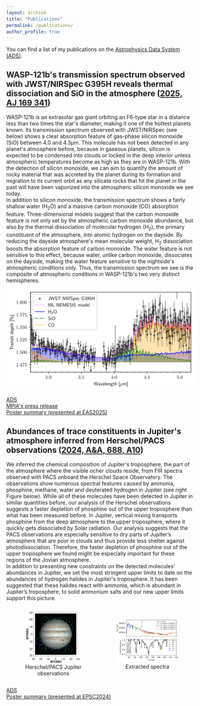 ```yaml
---
layout: archive
title: "Publications"
permalink: /publications/
author_profile: true
---
```



You can find a list of my publications on the [Astrophysics Data System (ADS)](
https://ui.adsabs.harvard.edu/search/fq=%7B!type%3Daqp%20v%3D%24fq_database%7D&fq_database=(database%3Aastronomy%20OR%20database%3Aphysics)&q=%20author%3A%22gapp%2C%20c%22%20%20year%3A(2015-)&sort=date%20desc%2C%20bibcode%20desc&p_=0).

WASP-121b's transmission spectrum observed with JWST/NIRSpec G395H reveals thermal dissociation and SiO in the atmosphere ([2025, AJ 169 341](https://doi.org/10.3847/1538-3881/ad9c6e))
----------------------------------------------------------------------------

WASP-121b is an extrasolar gas giant orbiting an F6-type star in a distance less than two times the star's diameter, making it one of the hottest planets known. Its transmission spectrum observed with JWST/NIRSpec (see below) shows a clear absorption feature of gas-phase silicon monoxide (SiO) between 4.0 and 4.3µm. This molecule has not been detected in any planet's atmosphere before, because in gaseous planets, silicon is expected to be condensed into clouds or locked in the deep interior unless atmospheric temperatures become as high as they are in WASP-121b. With the detection of silicon monoxide, we can aim to quantify the amount of rocky material that was accreted by the planet during its formation and migration to its current orbit as any silicate rocks that hit the planet in the past will have been vaporized into the atmospheric silicon monoxide we see today.  
In addition to silicon monoxide, the transmission spectrum shows a fairly shallow water (H<sub>2</sub>O) and a massive carbon monoxide (CO) absorption feature. Three-dimensional models suggest that the carbon monoxide feature is not only set by the atmospheric carbon monoxide abundance, but also by the thermal dissociation of molecular hydrogen (H<sub>2</sub>), the primary constituent of the atmosphere, into atomic hydrogen on the dayside. By reducing the dayside atmosphere's mean molecular weight, H<sub>2</sub> dissociation boosts the absorption feature of carbon monoxide. The water feature is not sensitive to this effect, because water, unlike carbon monoxide, dissociates on the dayside, making the water feature sensitive to the nightside's atmospheric conditions only. Thus, the transmission spectrum we see is the composite of atmospheric conditions in WASP-121b's two very distinct hemispheres.

![WASP-121b's transmission spectrum observed with JWST/NIRSpec](/images/w121b_transmission-spectrum.png)

[ADS](https://ui.adsabs.harvard.edu/abs/2025AJ....169..341G/abstract)  
[MPIA's press release](https://www.mpia.de/news/science/2025-03-wasp-121b)  
[Poster summary (presented at EAS2025)](/files/eas2025.pdf)


Abundances of trace constituents in Jupiter's atmosphere inferred from Herschel/PACS observations ([2024, A&A, 688, A10](https://www.aanda.org/articles/aa/full_html/2024/08/aa47345-23/aa47345-23.html))
----------------------------------------------------------------------------

We inferred the chemical composition of Jupiter's troposphere, the part of the atmosphere where the visible ocher clouds reside, from FIR spectra observed with PACS onboard the Herschel Space Observatory. The observations show numerous spectral features caused by ammonia, phosphine, methane, water and deuterated hydrogen in Jupiter (see right Figure below). While all of these molecules have been detected in Jupiter in similar quantities before, our analysis of the Herschel observations suggests a faster depletion of phosphine out of the upper troposphere than what has been measured before. In Jupiter, vertical mixing transports phosphine from the deep atmosphere to the upper troposphere, where it quickly gets dissociated by Solar radiation. Our analysis suggests that the PACS observations are especially sensitive to dry parts of Jupiter’s atmosphere that are poor in clouds and thus provide less shelter against photodissociation. Therefore, the faster depletion of phosphine out of the upper troposphere we found might be especially important for these regions of the Jovian atmosphere.  
In addition to presenting new constraints on the detected molecules' abundances in Jupiter, we set the most stringent upper limits to date on the abundances of hydrogen halides in Jupiter's troposphere. It has been suggested that these halides react with ammonia, which is abundant in Jupiter’s troposphere, to solid ammonium salts and our new upper limits support this picture.

<div style="display: flex; flex-direction: row; justify-content: space-around; align-items: center; text-align: center;">
  <figure>
    <img src="/images/jupiter.png" alt="Herschel/PACS Jupiter observations" style="width: 85%;">
    <figcaption>Herschel/PACS Jupiter observations</figcaption>
  </figure>

  <figure>
    <img src="/images/jupiter_spectra.png" alt="Jupiter spectra" style="width: 115%;">
    <figcaption>Extracted spectra</figcaption>
  </figure>

</div>

[ADS](https://ui.adsabs.harvard.edu/abs/2024A%26A...688A..10G/abstract)  
[Poster summary (presented at EPSC2024)](/files/epsc2024.pdf)
